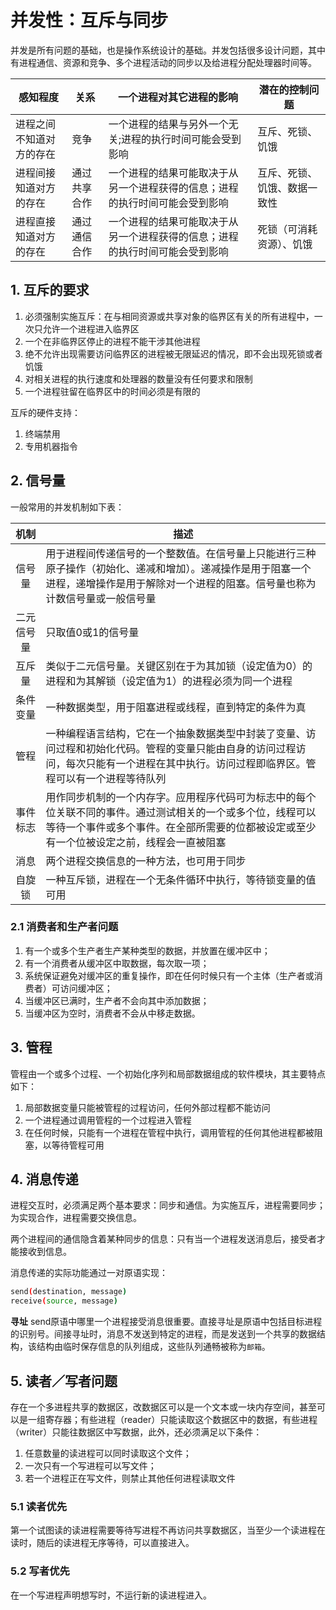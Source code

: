 # 并发性：互斥与同步

并发是所有问题的基础，也是操作系统设计的基础。并发包括很多设计问题，其中有进程通信、资源和竞争、多个进程活动的同步以及给进程分配处理器时间等。

| 感知程度         | 关系     | 一个进程对其它进程的影响                           | 潜在的控制问题        |
| ------------ | ------ | -------------------------------------- | -------------- |
| 进程之间不知道对方的存在 | 竞争     | 一个进程的结果与另外一个无关;进程的执行时间可能会受到影响          | 互斥、死锁、饥饿       |
| 进程间接知道对方的存在  | 通过共享合作 | 一个进程的结果可能取决于从另一个进程获得的信息；进程的执行时间可能会受到影响 | 互斥、死锁、饥饿、数据一致性 |
| 进程直接知道对方的存在  | 通过通信合作 | 一个进程的结果可能取决于从另一个进程获得的信息；进程的执行时间可能会受到影响 | 死锁（可消耗资源）、饥饿   |



## 1. 互斥的要求

1. 必须强制实施互斥：在与相同资源或共享对象的临界区有关的所有进程中，一次只允许一个进程进入临界区
2. 一个在非临界区停止的进程不能干涉其他进程
3. 绝不允许出现需要访问临界区的进程被无限延迟的情况，即不会出现死锁或者饥饿
4. 对相关进程的执行速度和处理器的数量没有任何要求和限制
5. 一个进程驻留在临界区中的时间必须是有限的



互斥的硬件支持：

1. 终端禁用
2. 专用机器指令



## 2. 信号量

一般常用的并发机制如下表：

|  机制   | 描述                                       |
| :---: | ---------------------------------------- |
|  信号量  | 用于进程间传递信号的一个整数值。在信号量上只能进行三种原子操作（初始化、递减和增加）。递减操作是用于阻塞一个进程，递增操作是用于解除对一个进程的阻塞。信号量也称为计数信号量或一般信号量 |
| 二元信号量 | 只取值0或1的信号量                               |
|  互斥量  | 类似于二元信号量。关键区别在于为其加锁（设定值为0）的进程和为其解锁（设定值为1）的进程必须为同一个进程 |
| 条件变量  | 一种数据类型，用于阻塞进程或线程，直到特定的条件为真               |
|  管程   | 一种编程语言结构，它在一个抽象数据类型中封装了变量、访问过程和初始化代码。管程的变量只能由自身的访问过程访问，每次只能有一个进程在其中执行。访问过程即临界区。管程可以有一个进程等待队列 |
| 事件标志  | 用作同步机制的一个内存字。应用程序代码可为标志中的每个位关联不同的事件。通过测试相关的一个或多个位，线程可以等待一个事件或多个事件。在全部所需要的位都被设定或至少有一个位被设定之前，线程会一直被阻塞 |
|  消息   | 两个进程交换信息的一种方法，也可用于同步                     |
|  自旋锁  | 一种互斥锁，进程在一个无条件循环中执行，等待锁变量的值可用            |



### 2.1 消费者和生产者问题

1. 有一个或多个生产者生产某种类型的数据，并放置在缓冲区中；
2. 有一个消费者从缓冲区中取数据，每次取一项；
3. 系统保证避免对缓冲区的重复操作，即在任何时候只有一个主体（生产者或消费者）可访问缓冲区；
4. 当缓冲区已满时，生产者不会向其中添加数据；
5. 当缓冲区为空时，消费者不会从中移走数据。



## 3. 管程

管程由一个或多个过程、一个初始化序列和局部数据组成的软件模块，其主要特点如下：

1. 局部数据变量只能被管程的过程访问，任何外部过程都不能访问
2. 一个进程通过调用管程的一个过程进入管程
3. 在任何时候，只能有一个进程在管程中执行，调用管程的任何其他进程都被阻塞，以等待管程可用



## 4. 消息传递

进程交互时，必须满足两个基本要求：同步和通信。为实施互斥，进程需要同步；为实现合作，进程需要交换信息。

两个进程间的通信隐含着某种同步的信息：只有当一个进程发送消息后，接受者才能接收到信息。

消息传递的实际功能通过一对原语实现：

```bash
send(destination, message)
receive(source, message)
```

**寻址**	send原语中哪里一个进程接受消息很重要。直接寻址是原语中包括目标进程的识别号。间接寻址时，消息不发送到特定的进程，而是发送到一个共享的数据结构，该结构由临时保存信息的队列组成，这些队列通畅被称为`邮箱`。

## 5. 读者／写者问题

存在一个多进程共享的数据区，改数据区可以是一个文本或一块内存空间，甚至可以是一组寄存器；有些进程（reader）只能读取这个数据区中的数据，有些进程（writer）只能往数据区中写数据，此外，还必须满足以下条件：

1. 任意数量的读进程可以同时读取这个文件；
2. 一次只有一个写进程可以写文件；
3. 若一个进程正在写文件，则禁止其他任何进程读取文件

### 5.1 读者优先

第一个试图读的读进程需要等待写进程不再访问共享数据区，当至少一个读进程在读时，随后的读进程无序等待，可以直接进入。

### 5.2 写者优先

在一个写进程声明想写时，不运行新的读进程进入。
